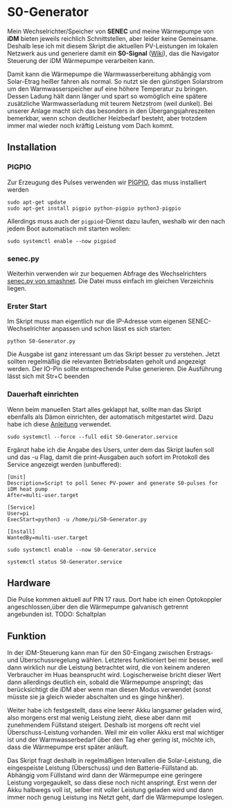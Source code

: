 # S0-Generator
Mein Wechselrichter/Speicher von **SENEC** und meine Wärmepumpe von **iDM** bieten jeweils reichlich Schnittstellen, aber leider keine Gemeinsame. Deshalb lese ich mit diesem Skript die aktuellen PV-Leistungen im lokalen Netzwerk aus und generiere damit ein **S0-Signal** ([Wiki](https://de.wikipedia.org/wiki/S0-Schnittstelle)), das die Navigator Steuerung der iDM Wärmepumpe verarbeiten kann.

Damit kann die Wärmepumpe die Warmwasserbereitung abhängig vom Solar-Etrag heißer fahren als normal. So nutzt sie den günstigen Solarstrom um den Warmwasserspeicher auf eine höhere Temperatur zu bringen. Dessen Ladung hält dann länger und spart so womöglich eine spätere zusätzliche Warmwasserladung mit teurem Netzstrom (weil dunkel). Bei unserer Anlage macht sich das besonders in den Übergangsjahreszeiten bemerkbar, wenn schon deutlicher Heizbedarf besteht, aber trotzdem immer mal wieder noch kräftig Leistung vom Dach kommt.

## Installation
### PIGPIO
Zur Erzeugung des Pulses verwenden wir [PIGPIO](http://abyz.me.uk/rpi/pigpio/python.html), das muss installiert werden
```
sudo apt-get update
sudo apt-get install pigpio python-pigpio python3-pigpio
```
Allerdings muss auch der `pigpiod`-Dienst dazu laufen, weshalb wir den nach jedem Boot automatisch mit starten wollen:
```
sudo systemctl enable --now pigpiod
```
### senec.py
Weiterhin verwenden wir zur bequemen Abfrage des Wechselrichters [senec.py von smashnet](https://gist.github.com/smashnet/82ad0b9d7f0ba2e5098e6649ba08f88a). Die Datei muss einfach im gleichen Verzeichnis liegen.

### Erster Start
Im Skript muss man eigentlich nur die IP-Adresse vom eigenen SENEC-Wechselrichter anpassen und schon lässt es sich starten:
```
python S0-Generator.py
```
Die Ausgabe ist ganz interessant um das Skript besser zu verstehen. Jetzt sollten regelmäßig die relevanten Betriebsdaten geholt und angezeigt werden. Der IO-Pin sollte entsprechende Pulse generieren. Die Ausführung lässt sich mit Str+C beenden

### Dauerhaft einrichten
Wenn beim manuellen Start alles geklappt hat, sollte man das Skript ebenfalls als Dämon einrichten, der automatisch mitgestartet wird. Dazu habe ich diese [Anleitung](https://raspberrypi.stackexchange.com/questions/108694/how-to-start-a-python-script-at-boot) verwendet.
```
sudo systemctl --force --full edit S0-Generator.service
```
Ergänzt habe ich die Angabe des Users, unter dem das Skript laufen soll und das -u Flag, damit die print-Ausgaben auch sofort im Protokoll des Service angezeigt werden (unbuffered):
```
[Unit]
Description=Script to poll Senec PV-power and generate S0-pulses for iDM heat pump
After=multi-user.target

[Service]
User=pi
ExecStart=python3 -u /home/pi/S0-Generator.py

[Install]
WantedBy=multi-user.target
```
```
sudo systemctl enable --now S0-Generator.service
```
```
systemctl status S0-Generator.service
```

## Hardware
Die Pulse kommen aktuell auf PIN 17 raus. Dort habe ich einen Optokoppler angeschlossen,über den die Wärmepumpe galvanisch getrennt angebunden ist.
TODO: Schaltplan

## Funktion
In der iDM-Steuerung kann man für den S0-Eingang zwischen Erstrags- und Überschussregelung wählen. Letzteres funktioniert bei mir besser, weil dann wirklich nur die Leistung betrachtet wird, die von keinem anderen Verbraucher im Huas beansprucht wird. Logischerweise bricht dieser Wert dann allerdings deutlich ein, sobald die Wärmepumpe anspringt; das berücksichtigt die iDM aber wenn man diesen Modus verwendet (sonst müsste sie ja gleich wieder abschalten und es ginge hin&her).

Weiter habe ich festgestellt, dass eine leerer Akku langsamer geladen wird, also morgens erst mal wenig Leistung zieht, diese aber dann mit zunehmendem Füllstand steigert. Deshalb ist morgens oft recht viel Überschuss-Leistung vorhanden. Weil mir ein voller Akku erst mal wichtiger ist und der Warmwasserbedarf über den Tag eher gering ist, möchte ich, dass die Wärmepumpe erst später anläuft.

Das Skript fragt deshalb in regelmäßigen Intervallen die Solar-Leistung, die eingespeiste Leistung (Überschuss) und den Batterie-Füllstand ab. Abhängig vom Füllstand wird dann der Wärmepumpe eine geringere Leistung vorgegaukelt, so dass diese noch nicht anspringt. Erst wenn der Akku halbwegs voll ist, selber mit voller Leistung geladen wird und dann immer noch genug Leistung ins Netzt geht, darf die Wärmepumpe loslegen.
